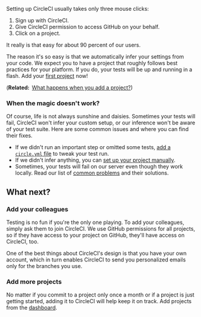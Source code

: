Setting up CircleCI usually takes only three mouse clicks:

1.  Sign up with CircleCI.
2.  Give CircleCI permission to access GitHub on your behalf.
3.  Click on a project.

It really is that easy for about 90 percent of our users.

The reason it's so easy is that we automatically infer your settings from your code.
We expect you to have a project that roughly follows best practices for your platform.
If you do, your tests will be up and running in a flash.
Add
your [first project](/) now!

(**Related: &nbsp;**[What happens when you add a project?](/docs/what-happens))

### When the magic doesn't work?

Of course, life is not always sunshine and daisies.
Sometimes your tests will fail, CircleCI won't infer your custom setup, or our inference won't be aware of your test suite.
Here are some common issues and where you can find their fixes.

*   If we didn't run an important step or omitted some tests,
    [add a `circle.yml` file](/docs/configuration)
    to tweak your test run.
*   If we didn't infer anything, you can [set up your project manually](/docs/manually).
*   Sometimes, your tests will fail on our server even though they work locally.
    Read our list of [common problems](/docs/troubleshooting) and their solutions.

## What next?

### Add your colleagues

Testing is no fun if you're the only one playing.
To add your colleagues, simply ask them to join CircleCI.
We use GitHub permissions for all projects, so if they have access to your project on GitHub, they'll have access on CircleCI, too.

One of the best things about CircleCI's design is that you have your own account, which in turn enables CircleCI to send you personalized emails only for the branches you use.

### Add more projects

No matter if you commit to a project only once a month or if a project is just getting started, adding it to CircleCI will help keep it on track.
Add projects from the
[dashboard](/).
